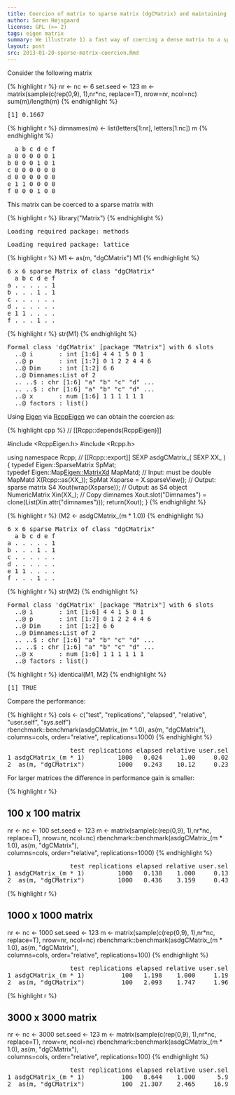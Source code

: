 ```yaml
---
title: Coercion of matrix to sparse matrix (dgCMatrix) and maintaining dimnames.
author: Søren Højsgaard
license: GPL (>= 2)
tags: eigen matrix
summary: We illustrate 1) a fast way of coercing a dense matrix to a sparse matrix and 2) how to copy the dimnames from the dense to the sparse matrix.
layout: post
src: 2013-01-20-sparse-matrix-coercion.Rmd
---
```



Consider the following matrix


{% highlight r %}
nr <- nc <- 6
set.seed <- 123
m  <- matrix(sample(c(rep(0,9), 1),nr*nc, replace=T), nrow=nr, ncol=nc)
sum(m)/length(m)
{% endhighlight %}



<pre class="output">
[1] 0.1667
</pre>



{% highlight r %}
dimnames(m) <- list(letters[1:nr], letters[1:nc])
m
{% endhighlight %}



<pre class="output">
  a b c d e f
a 0 0 0 0 0 1
b 0 0 0 1 0 1
c 0 0 0 0 0 0
d 0 0 0 0 0 0
e 1 1 0 0 0 0
f 0 0 0 1 0 0
</pre>

This matrix can be coerced to a sparse matrix with


{% highlight r %}
library("Matrix")
{% endhighlight %}



<pre class="output">
Loading required package: methods
</pre>



<pre class="output">
Loading required package: lattice
</pre>



{% highlight r %}
M1 <- as(m, "dgCMatrix")
M1 
{% endhighlight %}



<pre class="output">
6 x 6 sparse Matrix of class "dgCMatrix"
  a b c d e f
a . . . . . 1
b . . . 1 . 1
c . . . . . .
d . . . . . .
e 1 1 . . . .
f . . . 1 . .
</pre>



{% highlight r %}
str(M1)
{% endhighlight %}



<pre class="output">
Formal class 'dgCMatrix' [package "Matrix"] with 6 slots
  ..@ i       : int [1:6] 4 4 1 5 0 1
  ..@ p       : int [1:7] 0 1 2 2 4 4 6
  ..@ Dim     : int [1:2] 6 6
  ..@ Dimnames:List of 2
  .. ..$ : chr [1:6] "a" "b" "c" "d" ...
  .. ..$ : chr [1:6] "a" "b" "c" "d" ...
  ..@ x       : num [1:6] 1 1 1 1 1 1
  ..@ factors : list()
</pre>


Using [Eigen](http://eigen.tuxfamily.org) via
[RcppEigen](http://cran.r-project.org/web/packages/RcppEigen/index.html) we
can obtain the coercion as:


{% highlight cpp %}
// [[Rcpp::depends(RcppEigen)]]

#include <RcppEigen.h>
#include <Rcpp.h>

using namespace Rcpp;
// [[Rcpp::export]]
SEXP asdgCMatrix_( SEXP XX_ ){
  typedef Eigen::SparseMatrix<double> SpMat;   
  typedef Eigen::Map<Eigen::MatrixXd> MapMatd; // Input: must be double
  MapMatd X(Rcpp::as<MapMatd>(XX_));
  SpMat Xsparse = X.sparseView();              // Output: sparse matrix
  S4 Xout(wrap(Xsparse));                      // Output: as S4 object
  NumericMatrix Xin(XX_);                      // Copy dimnames
  Xout.slot("Dimnames") = clone(List(Xin.attr("dimnames")));
  return(Xout);
}
{% endhighlight %}




{% highlight r %}
(M2 <- asdgCMatrix_(m * 1.0))
{% endhighlight %}



<pre class="output">
6 x 6 sparse Matrix of class "dgCMatrix"
  a b c d e f
a . . . . . 1
b . . . 1 . 1
c . . . . . .
d . . . . . .
e 1 1 . . . .
f . . . 1 . .
</pre>



{% highlight r %}
str(M2)
{% endhighlight %}



<pre class="output">
Formal class 'dgCMatrix' [package "Matrix"] with 6 slots
  ..@ i       : int [1:6] 4 4 1 5 0 1
  ..@ p       : int [1:7] 0 1 2 2 4 4 6
  ..@ Dim     : int [1:2] 6 6
  ..@ Dimnames:List of 2
  .. ..$ : chr [1:6] "a" "b" "c" "d" ...
  .. ..$ : chr [1:6] "a" "b" "c" "d" ...
  ..@ x       : num [1:6] 1 1 1 1 1 1
  ..@ factors : list()
</pre>





{% highlight r %}
identical(M1, M2)
{% endhighlight %}



<pre class="output">
[1] TRUE
</pre>


Compare the performance:


{% highlight r %}
cols <- c("test", "replications", "elapsed", "relative", "user.self", "sys.self")	
rbenchmark::benchmark(asdgCMatrix_(m * 1.0), as(m, "dgCMatrix"),	
                      columns=cols, order="relative", replications=1000)
{% endhighlight %}



<pre class="output">
                 test replications elapsed relative user.self sys.self
1 asdgCMatrix_(m * 1)         1000   0.024     1.00     0.020    0.004
2  as(m, "dgCMatrix")         1000   0.243    10.12     0.232    0.012
</pre>


For larger matrices the difference in performance gain is smaller:


{% highlight r %}
## 100 x 100 matrix
nr <- nc <- 100
set.seed <- 123
m  <- matrix(sample(c(rep(0,9), 1),nr*nc, replace=T), nrow=nr, ncol=nc)
rbenchmark::benchmark(asdgCMatrix_(m * 1.0), as(m, "dgCMatrix"),	
                      columns=cols, order="relative", replications=1000)
{% endhighlight %}



<pre class="output">
                 test replications elapsed relative user.self sys.self
1 asdgCMatrix_(m * 1)         1000   0.138    1.000     0.132    0.004
2  as(m, "dgCMatrix")         1000   0.436    3.159     0.436    0.000
</pre>



{% highlight r %}

## 1000 x 1000 matrix
nr <- nc <- 1000
set.seed <- 123
m  <- matrix(sample(c(rep(0,9), 1),nr*nc, replace=T), nrow=nr, ncol=nc)
rbenchmark::benchmark(asdgCMatrix_(m * 1.0), as(m, "dgCMatrix"),	
                      columns=cols, order="relative", replications=100)
{% endhighlight %}



<pre class="output">
                 test replications elapsed relative user.self sys.self
1 asdgCMatrix_(m * 1)          100   1.198    1.000     1.192    0.000
2  as(m, "dgCMatrix")          100   2.093    1.747     1.968    0.116
</pre>



{% highlight r %}

## 3000 x 3000 matrix
nr <- nc <- 3000
set.seed <- 123
m  <- matrix(sample(c(rep(0,9), 1),nr*nc, replace=T), nrow=nr, ncol=nc)
rbenchmark::benchmark(asdgCMatrix_(m * 1.0), as(m, "dgCMatrix"),	
                      columns=cols, order="relative", replications=100)
{% endhighlight %}



<pre class="output">
                 test replications elapsed relative user.self sys.self
1 asdgCMatrix_(m * 1)          100   8.644    1.000      5.96    2.616
2  as(m, "dgCMatrix")          100  21.307    2.465     16.91    4.244
</pre>

